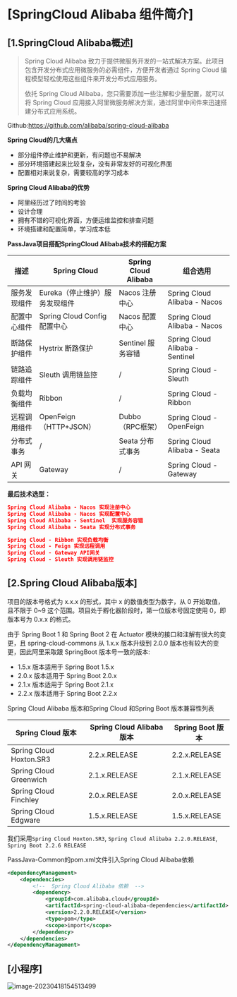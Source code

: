 # [SpringCloud Alibaba 组件简介]

## [1.SpringCloud Alibaba概述]

> Spring Cloud Alibaba 致力于提供微服务开发的一站式解决方案。此项目包含开发分布式应用微服务的必需组件，方便开发者通过 Spring Cloud 编程模型轻松使用这些组件来开发分布式应用服务。
>
> 依托 Spring Cloud Alibaba，您只需要添加一些注解和少量配置，就可以将 Spring Cloud 应用接入阿里微服务解决方案，通过阿里中间件来迅速搭建分布式应用系统。

Github:https://github.com/alibaba/spring-cloud-alibaba

**Spring Cloud的几大痛点**

- 部分组件停止维护和更新，有问题也不易解决
- 部分环境搭建起来比较复杂，没有非常友好的可视化界面
- 配置相对来说复杂，需要较高的学习成本

**Spring Cloud Alibaba的优势**

- 阿里经历过了时间的考验
- 设计合理
- 拥有不错的可视化界面，方便运维监控和排查问题
- 环境搭建和配置简单，学习成本低

**PassJava项目搭配SpringCloud Alibaba技术的搭配方案**

| 描述         | Spring Cloud                   | Spring Cloud Alibaba | 组合选用                        |
| ------------ | ------------------------------ | -------------------- | ------------------------------- |
| 服务发现组件 | Eureka（停止维护）服务发现组件 | Nacos 注册中心       | Spring Cloud Alibaba - Nacos    |
| 配置中心组件 | Spring Cloud Config 配置中心   | Nacos 配置中心       | Spring Cloud Alibaba - Nacos    |
| 断路保护组件 | Hystrix 断路保护               | Sentinel 服务容错    | Spring Cloud Alibaba - Sentinel |
| 链路追踪组件 | Sleuth 调用链监控              | /                    | Spring Cloud - Sleuth           |
| 负载均衡组件 | Ribbon                         | /                    | Spring Cloud - Ribbon           |
| 远程调用组件 | OpenFeign （HTTP+JSON）        | Dubbo（RPC框架）     | Spring Cloud - OpenFeign        |
| 分布式事务   | /                              | Seata 分布式事务     | Spring Cloud Alibaba - Seata    |
| API 网关     | Gateway                        | /                    | Spring Cloud - Gateway          |

**最后技术选型：**

```json
Spring Cloud Alibaba - Nacos 实现注册中心
Spring Cloud Alibaba - Nacos 实现配置中心
Spring Cloud Alibaba - Sentinel  实现服务容错
Spring Cloud Alibaba - Seata 实现分布式事务

Spring Cloud - Ribbon 实现负载均衡
Spring Cloud - Feign 实现远程调用
Spring Cloud - Gateway API网关
Spring Cloud - Sleuth 实现调用链监控
```

## [2.Spring Cloud Alibaba版本]

项目的版本号格式为 x.x.x 的形式，其中 x 的数值类型为数字，从 0 开始取值，且不限于 0~9 这个范围。项目处于孵化器阶段时，第一位版本号固定使用 0，即版本号为 0.x.x 的格式。

由于 Spring Boot 1 和 Spring Boot 2 在 Actuator 模块的接口和注解有很大的变更，且 spring-cloud-commons 从 1.x.x 版本升级到 2.0.0 版本也有较大的变更，因此阿里采取跟 SpringBoot 版本号一致的版本:

- 1.5.x 版本适用于 Spring Boot 1.5.x
- 2.0.x 版本适用于 Spring Boot 2.0.x
- 2.1.x 版本适用于 Spring Boot 2.1.x
- 2.2.x 版本适用于 Spring Boot 2.2.x

Spring Cloud Alibaba 版本和Spring Cloud 和Spring Boot 版本兼容性列表

| Spring Cloud 版本       | Spring Cloud Alibaba 版本 | Spring Boot 版本 |
| ----------------------- | ------------------------- | ---------------- |
| Spring Cloud Hoxton.SR3 | 2.2.x.RELEASE             | 2.2.x.RELEASE    |
| Spring Cloud Greenwich  | 2.1.x.RELEASE             | 2.1.x.RELEASE    |
| Spring Cloud Finchley   | 2.0.x.RELEASE             | 2.0.x.RELEASE    |
| Spring Cloud Edgware    | 1.5.x.RELEASE             | 1.5.x.RELEASE    |

我们采用`Spring Cloud Hoxton.SR3`, `Spring Cloud Alibaba 2.2.0.RELEASE`, `Spring Boot 2.2.6 RELEASE`

PassJava-Common的pom.xml文件引入Spring Cloud Alibaba依赖

```xml
<dependencyManagement>
    <dependencies>
        <!--  Spring Cloud Alibaba 依赖  -->
        <dependency>
            <groupId>com.alibaba.cloud</groupId>
            <artifactId>spring-cloud-alibaba-dependencies</artifactId>
            <version>2.2.0.RELEASE</version>
            <type>pom</type>
            <scope>import</scope>
        </dependency>
    </dependencies>
</dependencyManagement>
```


## [小程序]
![image-20230418154513499](https://czh-wp.oss-cn-hangzhou.aliyuncs.com/img/202304181545557.png)